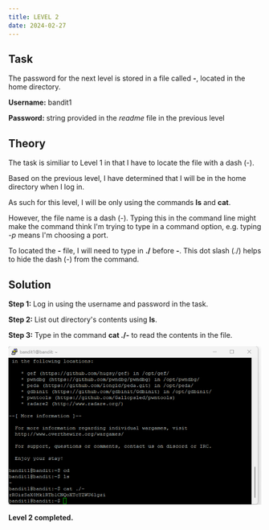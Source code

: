 ```yaml
---
title: LEVEL 2
date: 2024-02-27
---
```


## Task
The password for the next level is stored in a file called **-**, located in the home directory.

**Username:** bandit1

**Password:** string provided in the *readme* file in the previous level

## Theory
The task is similiar to Level 1 in that I have to locate the file with a dash (-). 

Based on the previous level, I have determined that I will be in the home directory when I log in.

As such for this level, I will be only using the commands **ls** and **cat**. 

However, the file name is a dash (-). Typing this in the command line might make the command think I'm trying to type in a command option, e.g. typing *-p* means I'm choosing a port.

To located the **-** file, I will need to type in **./** before **-**. This dot slash (./) helps to hide the dash (-) from the command.

## Solution
**Step 1:** Log in using the username and password in the task.

**Step 2:** List out directory's contents using **ls**.

**Step 3:** Type in the command **cat ./-** to read the contents in the file.

![level2completed](https://raw.githubusercontent.com/zeroinfiniti/bandit-wargames/main/_docs/assets/images/Level%202%20completed.png)

**Level 2 completed.**
